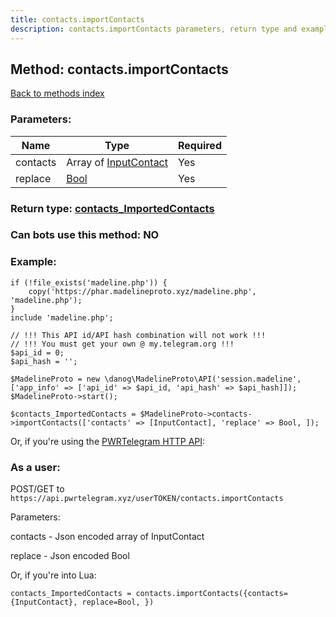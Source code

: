 ```yaml
---
title: contacts.importContacts
description: contacts.importContacts parameters, return type and example
---
```

## Method: contacts.importContacts  
[Back to methods index](index.md)


### Parameters:

| Name     |    Type       | Required |
|----------|---------------|----------|
|contacts|Array of [InputContact](../types/InputContact.md) | Yes|
|replace|[Bool](../types/Bool.md) | Yes|


### Return type: [contacts\_ImportedContacts](../types/contacts_ImportedContacts.md)

### Can bots use this method: **NO**


### Example:


```
if (!file_exists('madeline.php')) {
    copy('https://phar.madelineproto.xyz/madeline.php', 'madeline.php');
}
include 'madeline.php';

// !!! This API id/API hash combination will not work !!!
// !!! You must get your own @ my.telegram.org !!!
$api_id = 0;
$api_hash = '';

$MadelineProto = new \danog\MadelineProto\API('session.madeline', ['app_info' => ['api_id' => $api_id, 'api_hash' => $api_hash]]);
$MadelineProto->start();

$contacts_ImportedContacts = $MadelineProto->contacts->importContacts(['contacts' => [InputContact], 'replace' => Bool, ]);
```

Or, if you're using the [PWRTelegram HTTP API](https://pwrtelegram.xyz):



### As a user:

POST/GET to `https://api.pwrtelegram.xyz/userTOKEN/contacts.importContacts`

Parameters:

contacts - Json encoded  array of InputContact

replace - Json encoded Bool




Or, if you're into Lua:

```
contacts_ImportedContacts = contacts.importContacts({contacts={InputContact}, replace=Bool, })
```

